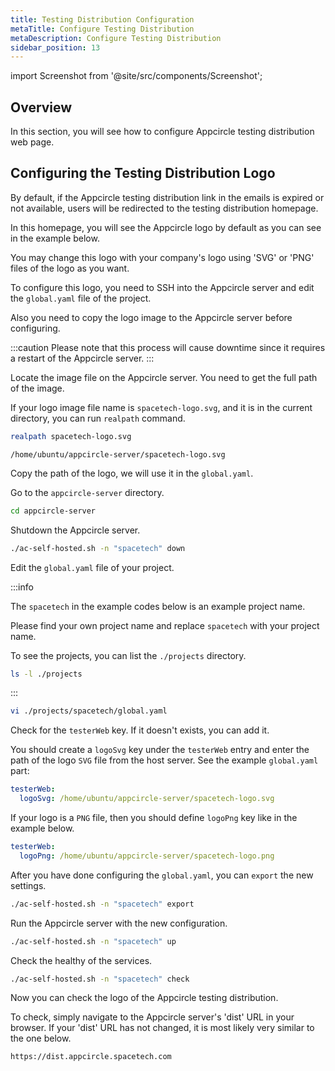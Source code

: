 ```yaml
---
title: Testing Distribution Configuration
metaTitle: Configure Testing Distribution
metaDescription: Configure Testing Distribution
sidebar_position: 13
---
```


import Screenshot from '@site/src/components/Screenshot';

## Overview

In this section, you will see how to configure Appcircle testing distribution web page.

## Configuring the Testing Distribution Logo

By default, if the Appcircle testing distribution link in the emails is expired or not available, users will be redirected to the testing distribution homepage.

In this homepage, you will see the Appcircle logo by default as you can see in the example below.

<Screenshot url='https://cdn.appcircle.io/docs/assets/be-2857-default-logo.png' />

You may change this logo with your company's logo using 'SVG' or 'PNG' files of the logo as you want.

<Screenshot url='https://cdn.appcircle.io/docs/assets/be-2857-customized-logo.png' />

To configure this logo, you need to SSH into the Appcircle server and edit the `global.yaml` file of the project.

Also you need to copy the logo image to the Appcircle server before configuring.

:::caution
Please note that this process will cause downtime since it requires a restart of the Appcircle server.
:::

Locate the image file on the Appcircle server. You need to get the full path of the image.

If your logo image file name is `spacetech-logo.svg`, and it is in the current directory, you can run `realpath` command.

```bash
realpath spacetech-logo.svg
```

```output
/home/ubuntu/appcircle-server/spacetech-logo.svg
```

Copy the path of the logo, we will use it in the `global.yaml`.

Go to the `appcircle-server` directory.

```bash
cd appcircle-server
```

Shutdown the Appcircle server.

```bash
./ac-self-hosted.sh -n "spacetech" down
```

Edit the `global.yaml` file of your project.

:::info

The `spacetech` in the example codes below is an example project name.

Please find your own project name and replace `spacetech` with your project name.

To see the projects, you can list the `./projects` directory.

```bash
ls -l ./projects
```

:::

```bash
vi ./projects/spacetech/global.yaml
```

Check for the `testerWeb` key. If it doesn't exists, you can add it.

You should create a `logoSvg` key under the `testerWeb` entry and enter the path of the logo `SVG` file from the host server. See the example `global.yaml` part:

```yaml
testerWeb:
  logoSvg: /home/ubuntu/appcircle-server/spacetech-logo.svg
```

If your logo is a `PNG` file, then you should define `logoPng` key like in the example below.

```yaml
testerWeb:
  logoPng: /home/ubuntu/appcircle-server/spacetech-logo.png
```

After you have done configuring the `global.yaml`, you can `export` the new settings.

```bash
./ac-self-hosted.sh -n "spacetech" export
```

Run the Appcircle server with the new configuration.

```bash
./ac-self-hosted.sh -n "spacetech" up
```

Check the healthy of the services.

```bash
./ac-self-hosted.sh -n "spacetech" check
```

Now you can check the logo of the Appcircle testing distribution.

To check, simply navigate to the Appcircle server's 'dist' URL in your browser. If your 'dist' URL has not changed, it is most likely very similar to the one below.

```URL
https://dist.appcircle.spacetech.com
```
